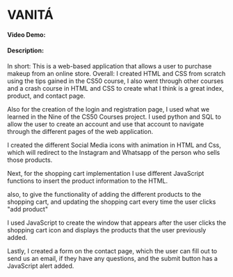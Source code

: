 # VANITÁ
#### Video Demo:  <URL HERE>
#### Description:
In short: This is a web-based application that allows a user to purchase makeup from an online store.
Overall: I created HTML and CSS from scratch using the tips gained in the CS50 course, I also went through other courses and a crash course in HTML and CSS to create what I think is a great index, product, and contact page.

Also for the creation of the login and registration page, I used what we learned in the Nine of the CS50 Courses project. I used python and SQL to allow the user to create an account and use that account to navigate through the different pages of the web application.

I created the different Social Media icons with animation in HTML and Css, which will redirect to the Instagram and Whatsapp of the person who sells those products.

Next, for the shopping cart implementation I use different JavaScript functions to insert the product information to the HTML.

also, to give the functionality of adding the different products to the shopping cart, and updating the shopping cart every time the user clicks "add product"

I used JavaScript to create the window that appears after the user clicks the shopping cart icon and displays the products that the user previously added.

Lastly, I created a form on the contact page, which the user can fill out to send us an email, if they have any questions, and the submit button has a JavaScript alert added.